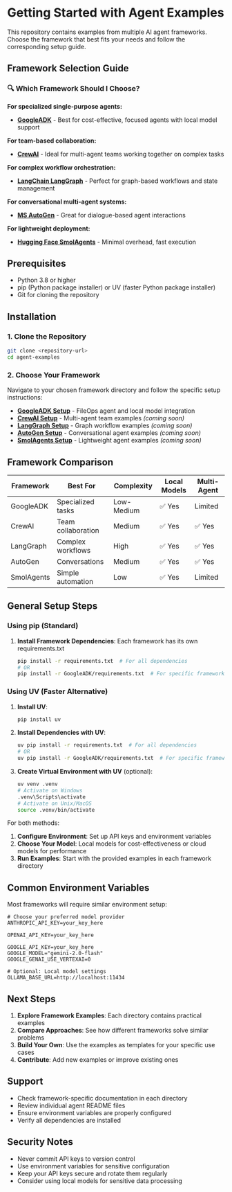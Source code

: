 # Getting Started with Agent Examples

This repository contains examples from multiple AI agent frameworks. Choose the framework that best fits your needs and follow the corresponding setup guide.

## Framework Selection Guide

### 🔍 Which Framework Should I Choose?

**For specialized single-purpose agents:**
- **[GoogleADK](GoogleADK/)** - Best for cost-effective, focused agents with local model support

**For team-based collaboration:**
- **[CrewAI](CrewAI/)** - Ideal for multi-agent teams working together on complex tasks

**For complex workflow orchestration:**
- **[LangChain LangGraph](LangChain%20LangGraph/)** - Perfect for graph-based workflows and state management

**For conversational multi-agent systems:**
- **[MS AutoGen](MS%20AutoGen/)** - Great for dialogue-based agent interactions

**For lightweight deployment:**
- **[Hugging Face SmolAgents](Hugging%20Face%20SmolAgents/)** - Minimal overhead, fast execution

## Prerequisites

- Python 3.8 or higher
- pip (Python package installer) or UV (faster Python package installer)
- Git for cloning the repository

## Installation

### 1. Clone the Repository

```bash
git clone <repository-url>
cd agent-examples
```

### 2. Choose Your Framework

Navigate to your chosen framework directory and follow the specific setup instructions:

- **[GoogleADK Setup](GoogleADK/ADK-getting-started.md)** - FileOps agent and local model integration
- **[CrewAI Setup](CrewAI/getting-started.md)** - Multi-agent team examples *(coming soon)*
- **[LangGraph Setup](LangChain%20LangGraph/getting-started.md)** - Graph workflow examples *(coming soon)*
- **[AutoGen Setup](MS%20AutoGen/getting-started.md)** - Conversational agent examples *(coming soon)*
- **[SmolAgents Setup](Hugging%20Face%20SmolAgents/getting-started.md)** - Lightweight agent examples *(coming soon)*

## Framework Comparison

| Framework | Best For | Complexity | Local Models | Multi-Agent |
|-----------|----------|------------|--------------|-------------|
| GoogleADK | Specialized tasks | Low-Medium | ✅ Yes | Limited |
| CrewAI | Team collaboration | Medium | ✅ Yes | ✅ Yes |
| LangGraph | Complex workflows | High | ✅ Yes | ✅ Yes |
| AutoGen | Conversations | Medium | ✅ Yes | ✅ Yes |
| SmolAgents | Simple automation | Low | ✅ Yes | Limited |

## General Setup Steps

### Using pip (Standard)

1. **Install Framework Dependencies**: Each framework has its own requirements.txt
   ```bash
   pip install -r requirements.txt  # For all dependencies
   # OR
   pip install -r GoogleADK/requirements.txt  # For specific framework
   ```

### Using UV (Faster Alternative)

1. **Install UV**:
   ```bash
   pip install uv
   ```

2. **Install Dependencies with UV**:
   ```bash
   uv pip install -r requirements.txt  # For all dependencies
   # OR
   uv pip install -r GoogleADK/requirements.txt  # For specific framework
   ```

3. **Create Virtual Environment with UV** (optional):
   ```bash
   uv venv .venv
   # Activate on Windows
   .venv\Scripts\activate
   # Activate on Unix/MacOS
   source .venv/bin/activate
   ```

For both methods:

1. **Configure Environment**: Set up API keys and environment variables
2. **Choose Your Model**: Local models for cost-effectiveness or cloud models for performance
3. **Run Examples**: Start with the provided examples in each framework directory

## Common Environment Variables

Most frameworks will require similar environment setup:

```env
# Choose your preferred model provider
ANTHROPIC_API_KEY=your_key_here

OPENAI_API_KEY=your_key_here

GOOGLE_API_KEY=your_key_here
GOOGLE_MODEL="gemini-2.0-flash"
GOOGLE_GENAI_USE_VERTEXAI=0

# Optional: Local model settings
OLLAMA_BASE_URL=http://localhost:11434
```

## Next Steps

1. **Explore Framework Examples**: Each directory contains practical examples
2. **Compare Approaches**: See how different frameworks solve similar problems
3. **Build Your Own**: Use the examples as templates for your specific use cases
4. **Contribute**: Add new examples or improve existing ones

## Support

- Check framework-specific documentation in each directory
- Review individual agent README files
- Ensure environment variables are properly configured
- Verify all dependencies are installed

## Security Notes

- Never commit API keys to version control
- Use environment variables for sensitive configuration
- Keep your API keys secure and rotate them regularly
- Consider using local models for sensitive data processing
